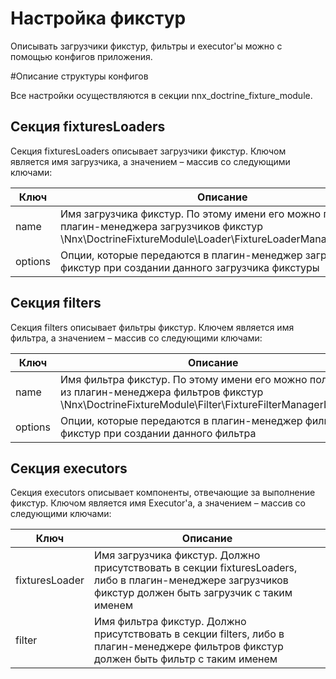 # Настройка фикстур

Описывать загрузчики фикстур, фильтры и executor'ы можно с помощью конфигов приложения.

#Описание структуры конфигов

Все настройки осуществляются в секции nnx_doctrine_fixture_module.

## Секция fixturesLoaders

Секция fixturesLoaders описывает загрузчики фикстур. Ключом является имя загрузчика, а значением – массив со следующими ключами:

Ключ   | Описание
-------|------------
name   | Имя загрузчика фикстур. По этому имени его можно получить из плагин-менеджера загрузчиков фикстур \Nnx\DoctrineFixtureModule\Loader\FixtureLoaderManagerInterface
options| Опции, которые передаются в плагин-менеджер загрузчика фикстур при создании данного загрузчика фикстуры


## Секция filters

Секция filters описывает фильтры фикстур. Ключем является имя фильтра, а значением – массив со следующими ключами:

Ключ   | Описание
-------|------------
name   | Имя фильтра фикстур. По этому имени его можно получить из плагин-менеджера фильтров фикстур \Nnx\DoctrineFixtureModule\Filter\FixtureFilterManagerInterface
options| Опции, которые передаются в плагин-менеджер фильтров фикстур при создании данного фильтра


## Секция executors

Секция executors описывает компоненты, отвечающие за выполнение фикстур. Ключом является имя Executor'a, а значением – массив со следующими ключами:

Ключ             | Описание
-----------------|------------
fixturesLoader   | Имя загрузчика фикстур. Должно присутствовать в секции fixturesLoaders, либо в плагин-менеджере загрузчиков фикстур должен быть загрузчик с таким именем
filter           | Имя фильтра фикстур. Должно присутствовать в секции filters, либо в плагин-менеджере фильтров фикстур должен быть фильтр с таким именем
